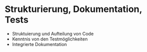 # Strukturierung, Dokumentation, Tests

* Struktuierung und Aufteilung von Code
* Kenntnis von den Testmöglichkeiten
* Integrierte Dokumentation
